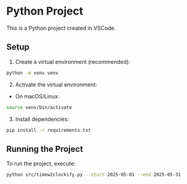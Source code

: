 # Python Project

This is a Python project created in VSCode.

## Setup

1. Create a virtual environment (recommended):
```bash
python -m venv venv
```

2. Activate the virtual environment:

- On macOS/Linux:
```bash
source venv/bin/activate
```

3. Install dependencies:
```bash
pip install -r requirements.txt
```

## Running the Project

To run the project, execute:

```bash
python src/timew2clockify.py --start 2025-05-01 --end 2025-05-31
```